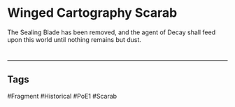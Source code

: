 # Winged Cartography Scarab
The Sealing Blade has been removed, and the agent of Decay shall feed upon this world until nothing remains but dust.

#
---
## Tags
#Fragment
#Historical 
#PoE1 
#Scarab 